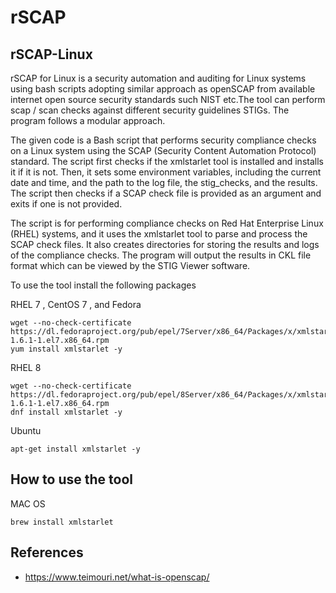 # rSCAP


## rSCAP-Linux

rSCAP for Linux is a security automation and auditing for Linux systems using bash scripts adopting similar approach as openSCAP from available  internet  open source security standards such NIST  etc.The tool can perform scap / scan checks against different security guidelines STIGs. The program follows a modular approach.

The given code is a Bash script that performs security compliance checks on a Linux system using the SCAP (Security Content Automation Protocol) standard. The script first checks if the xmlstarlet tool is installed and installs it if it is not. Then, it sets some environment variables, including the current date and time, and the path to the log file, the stig_checks, and the results. The script then checks if a SCAP check file is provided as an argument and exits if one is not provided.

The script is for performing compliance checks on Red Hat Enterprise Linux (RHEL) systems, and it uses the xmlstarlet tool to parse and process the SCAP check files. It also creates directories for storing the results and logs of the compliance checks.
The program will output the results in CKL file format which can be viewed by the STIG Viewer software.

To use the tool install the following packages

RHEL 7 , CentOS 7 , and Fedora 

```
wget --no-check-certificate https://dl.fedoraproject.org/pub/epel/7Server/x86_64/Packages/x/xmlstarlet-1.6.1-1.el7.x86_64.rpm
yum install xmlstarlet -y

```

 RHEL 8 

 ```
wget --no-check-certificate https://dl.fedoraproject.org/pub/epel/8Server/x86_64/Packages/x/xmlstarlet-1.6.1-1.el7.x86_64.rpm
dnf install xmlstarlet -y
 ```

Ubuntu 

```
apt-get install xmlstarlet -y

```
## How to use the tool

MAC OS


```
brew install xmlstarlet 

```
## References


* https://www.teimouri.net/what-is-openscap/

